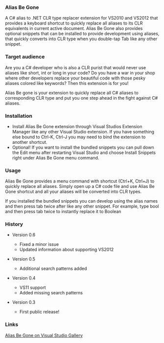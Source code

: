 ### Alias Be Gone
A C# alias to .NET CLR type replacer extension for VS2010 and VS2012 that provides a keyboard shortcut to quickly replace all aliases to its CLR equivalents in current active document. Alias Be Gone also provides optional snippets that can be installed to provide development using aliases, that quickly converts into CLR type when you double-tap Tab like any other snippet. 

### Target audience
Are you a C# developer who is also a CLR purist that would never use aliases like short, int or long in your code? Do you have a war in your shop where other developers replace your beautiful code with those pesky aliases colored like keywords? Then this extension is for you!

Alias Be gone is your extension to quickly replace all C# aliases to corresponding CLR type and put you one step ahead in the fight against C# aliases. 

### Installation
* Install Alias Be Gone extension through Visual Studios Extension Manager like any other Visual Studio extension. If you have something else bound to Ctrl-K, Ctrl-J you may need to bind the extension to another shortcut.
* Optional! If you want to install the bundled snippets you can pull down the Edit menu after restarting Visual Studio and choose Install Snippets right under Alias Be Gone menu command.

### Usage

Alias Be Gone provides a menu command with shortcut (Ctrl+K, Ctrl+J) to quickly replace all aliases. Simply open up a C# code file and use Alias Be Gone shortcut and all your aliases will be converted into CLR types.

If you installed the bundled snippets you can develop using the alias names and then press tab twice after like any other snippet. For example, type bool and then press tab twice to instantly replace it to Boolean

### History

* Version 0.6
    * Fixed a minor issue
    * Updated information about supporting VS2012

* Version 0.5
    * Additional search patterns added

* Version 0.4
    * VS11 support
    * Added missing search patterns

* Version 0.3
    * First public release!
    

### Links

[Alias Be Gone on Visual Studio Gallery](http://visualstudiogallery.msdn.microsoft.com/f4f18ca8-187b-4f3d-9a1e-eeb8330bb1f7)
